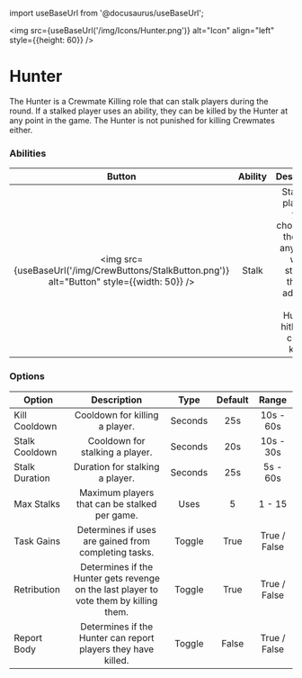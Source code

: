 import useBaseUrl from '@docusaurus/useBaseUrl';

<img src={useBaseUrl('/img/Icons/Hunter.png')} alt="Icon" align="left" style={{height: 60}} />
# Hunter

The Hunter is a Crewmate Killing role that can stalk players during the round. If a stalked player uses an ability, they can be killed by the Hunter at any point in the game. The Hunter is not punished for killing Crewmates either.

### Abilities

| Button | Ability | Description | Type |
|:----------:|:----------:|:-----------------:|:------:|
| <img src={useBaseUrl('/img/CrewButtons/StalkButton.png')} alt="Button" style={{width: 50}} /> | Stalk | Stalk any player of your choosing. If they use any ability while stalked, they’re added to the Hunter's hitlist and can be killed. | Player Interaction |

### Options

| Option | Description | Type | Default | Range |
|----------|:-----------------:|:------:|:------:|:------:|
| Kill Cooldown | Cooldown for killing a player. | Seconds | 25s | 10s - 60s |
| Stalk Cooldown | Cooldown for stalking a player. | Seconds | 20s | 10s - 30s |
| Stalk Duration | Duration for stalking a player. | Seconds | 25s | 5s - 60s |
| Max Stalks | Maximum players that can be stalked per game. | Uses | 5 | 1 - 15 |
| Task Gains | Determines if uses are gained from completing tasks. | Toggle | True | True / False |
| Retribution | Determines if the Hunter gets revenge on the last player to vote them by killing them. | Toggle | True | True / False |
| Report Body | Determines if the Hunter can report players they have killed. | Toggle | False | True / False |
